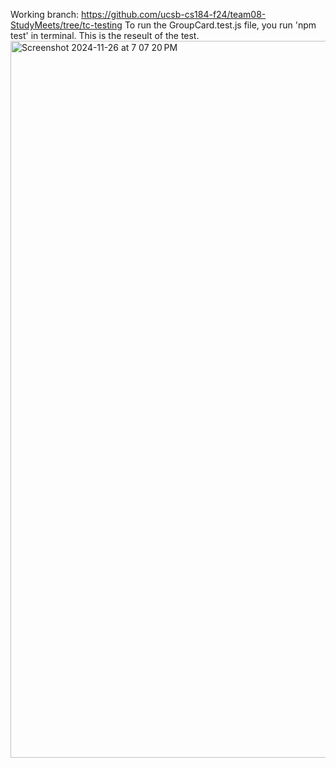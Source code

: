 Working branch: https://github.com/ucsb-cs184-f24/team08-StudyMeets/tree/tc-testing
To run the GroupCard.test.js file, you run 'npm test' in terminal. This is the reseult of the test.
<img width="1147" alt="Screenshot 2024-11-26 at 7 07 20 PM" src="https://github.com/user-attachments/assets/bdf48473-c8e3-4679-a1a7-e90b83c5ce71">

